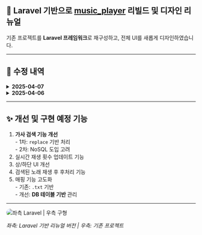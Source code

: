 <h2>🎵 Laravel 기반으로 <a href="https://github.com/D-opamin-e/music_player" target="_blank">music_player</a> 리빌드 및 디자인 리뉴얼</h2>
<p>기존 프로젝트를 <strong>Laravel 프레임워크</strong>로 재구성하고, 전체 UI를 새롭게 디자인하였습니다.</p>

<hr>

<h2>📌 수정 내역</h2>

<details>
  <summary><strong>2025-04-07</strong></summary>
  <p>⏱️ <strong>AM 02:00</strong></p>
  <ul>
    <li>🛠️ <strong>Fixed</strong>: 제목 검색 시 결과가 출력되지 않던 문제 해결</li>
    <li>🛠️ <strong>Fixed</strong>: 검색창에 입력된 내용을 모두 지울 경우, 플레이리스트가 사라지던 문제 수정<br>
    → 검색어가 비어있을 때는 전체 곡을 다시 불러오도록 개선</li>
  </ul>
</details>

<details>
  <summary><strong>2025-04-06</strong></summary>

  <p>⏱️ <strong>AM 06:00</strong></p>
  <ul>
    <li>🔍 검색 관련 매핑 기능 추가 <em>(추후 추가 수정 예정)</em></li>
  </ul>

  <p>⏱️ <strong>AM 04:00</strong></p>
  <ul>
    <li>🔍 검색 기능 구현</li>
    <li>📄 재생목록 업데이트 기능 구현</li>
    <li>🔁 재생 횟수 업데이트 기능 구현</li>
  </ul>

  <p>⏱️ <strong>AM 01:00</strong></p>
  <ul>
    <li>🔧 전체 업데이트 기능 구현</li>
    <li>🎨 디자인 리뉴얼</li>
    <li>🎧 재생 횟수 UI 우측에 표기</li>
  </ul>
</details>

<hr>

<h2>✨ 개선 및 구현 예정 기능</h2>
<ol>
  <li><strong>가사 검색 기능 개선</strong><br>
    - 1차: <code>replace</code> 기반 처리<br>
    - 2차: NoSQL 도입 고려
  </li>
  <li>실시간 재생 횟수 업데이트 기능</li>
  <li>상/하단 UI 개선</li>
  <li>검색된 노래 재생 후 후처리 기능</li>
  <li>매핑 기능 고도화<br>
    - 기존: <code>.txt</code> 기반<br>
    - 개선: <strong>DB 테이블 기반</strong> 관리
  </li>
</ol>

<hr>

<p>
  <img 
    src="https://media.discordapp.net/attachments/895639765402132490/1358328768153784372/A8BBB9F9-B703-4445-BA09-807CEDD224B8.jpg?ex=67f371be&is=67f2203e&hm=ece68c11863bb3a64483b65861b1d6701fbb890ffa96df3655730aa1ca4e77b9&" 
    alt="좌측 Laravel | 우측 구형"
    style="max-width: 100%; border-radius: 10px;"
  >
</p>
<p><em>좌측: Laravel 기반 리뉴얼 버전 | 우측: 기존 프로젝트</em></p>
